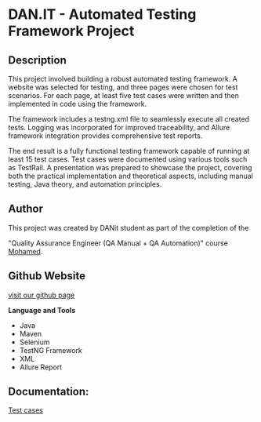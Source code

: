 # DAN.IT - Automated Testing Framework Project

 
## Description
This project involved building a robust automated testing framework. A website was selected for testing, and three pages were chosen for test scenarios. For each page, at least five test cases were written and then implemented in code using the framework.

The framework includes a testng.xml file to seamlessly execute all created tests. Logging was incorporated for improved traceability, and Allure framework integration provides comprehensive test reports.

The end result is a fully functional testing framework capable of running at least 15 test cases. Test cases were documented using various tools such as TestRail. A presentation was prepared to showcase the project, covering both the practical implementation and theoretical aspects, including manual testing, Java theory, and automation principles.

## Author
This project was created by DANit student as part of the completion of the 

"Quality Assurance Engineer (QA Manual + QA Automation)" course [Mohamed](https://github.com/moahmadkamel).

## Github Website

[visit our github page](https://github.com/moahmadkamel/FrameQA)

**Language and Tools**
- Java
- Maven
- Selenium
- TestNG Framework
- XML
- Allure Report

## Documentation:

[Test cases](https://docs.google.com/spreadsheets/d/132I3dGXc53MCa5XGLrd7wGQNVnKYVhBfSMkwgskPK8k/edit?usp=sharing)


